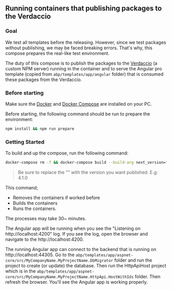 ## Running containers that publishing packages to the Verdaccio

### Goal

We test all templates before the releasing. However, since we test packages without publishing, we may be faced breaking errors. That's why, this compose prepares the real-like test environment.


The duty of this compose is to publish the packages to the [Verdaccio](https://verdaccio.org/) (a custom NPM server) running in the container and to serve the Angular pro template (copied from `abp/templates/app/angular` folder) that is consumed these packages from the Verdaccio.


### Before starting

Make sure the [Docker](https://docs.docker.com/get-docker/) and [Docker Compose](https://docs.docker.com/compose/install/) are installed on your PC.

Before starting, the following command should be run to prepare the environment:

```bash
npm install && npm run prepare
```

### Getting Started

To build and up the compose, run the following command:

```bash
docker-compose rm -f && docker-compose build --build-arg next_version="<version here>" && docker-compose up
```

> Be sure to replace the "<version here>" with the version you want published. E.g: 4.1.0

This command;
- Removes the containers if worked before
- Builds the containers
- Runs the containers.

The processes may take 30~ minutes.

The Angular app will be running when you see the "Listening on http://localhost:4200" log. If you see the log, open the browser and navigate to the http://localhost:4200.

The running Angular app can connect to the backend that is running on http://localhost:44305. Go to the `abp/templates/app/aspnet-core/src/MyCompanyName.MyProjectName.DbMigrator` folder and run the project to create (or update) the database. Then run the HttpApiHost project which is in the `abp/templates/app/aspnet-core/src/MyCompanyName.MyProjectName.HttpApi.HostWithIds` folder. Then refresh the browser. You'll see the Angular app is working properly.

